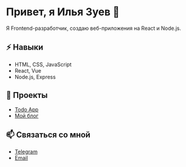 # Привет, я Илья Зуев 👋
Я Frontend-разработчик, создаю веб-приложения на React и Node.js.

## ⚡ Навыки
- HTML, CSS, JavaScript
- React, Vue
- Node.js, Express

## 📂 Проекты
- [Todo App](https://github.com/john-doe/todo-app)
- [Мой блог](https://github.com/john-doe/blog)

## 📫 Связаться со мной
- [Telegram](https://t.me/username)
- [Email](mailto:john.doe@test.com)
